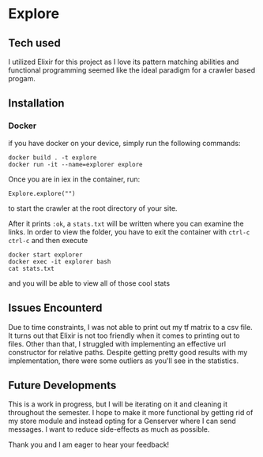 # Explore

## Tech used
I utilized Elixir for this project as I love its pattern matching abilities and functional programming seemed like the ideal paradigm for a crawler based progam. 

## Installation
### Docker
if you have docker on your device, simply run the following commands:
```
docker build . -t explore
docker run -it --name=explorer explore
``` 
Once you are in iex in the container, run:
```
Explore.explore("")
```
to start the crawler at the root directory of your site.

After it prints `:ok`, a `stats.txt` will be written where you can examine the links. In order to view the folder, you have to exit the container with `ctrl-c ctrl-c` and then execute
```
docker start explorer
docker exec -it explorer bash
cat stats.txt
```
and you will be able to view all of those cool stats

## Issues Encounterd
Due to time constraints, I was not able to print out my tf matrix to a csv file. It turns out that Elixir is not too friendly when it comes to printing out to files. Other than that, I struggled with implementing an effective url constructor for relative paths. Despite getting pretty good results with my implementation, there were some outliers as you'll see in the statistics. 

## Future Developments
This is a work in progress, but I will be iterating on it and cleaning it throughout the semester. I hope to make it more functional by getting rid of my store module and instead opting for a Genserver where I can send messages. I want to reduce side-effects as much as possible. 

Thank you and I am eager to hear your feedback!
